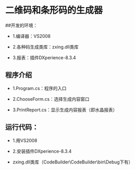 # 二维码和条形码的生成器

##开发的环境：

- 1.编译器：VS2008

- 2.各种码生成类库：zxing.dll类库

- 3.报表：插件DXperience-8.3.4

## 程序介绍

- 1.Program.cs：程序的入口

- 2.ChooseForm.cs：选择生成内容窗口

- 3.PrintReport.cs：显示生成内容报表（即水晶报表）

## 运行代码：

- 1.用VS2008

- 2.安装插件DXperience-8.3.4

- zxing.dll类库（CodeBuilder\CodeBuilder\bin\Debug下有）

